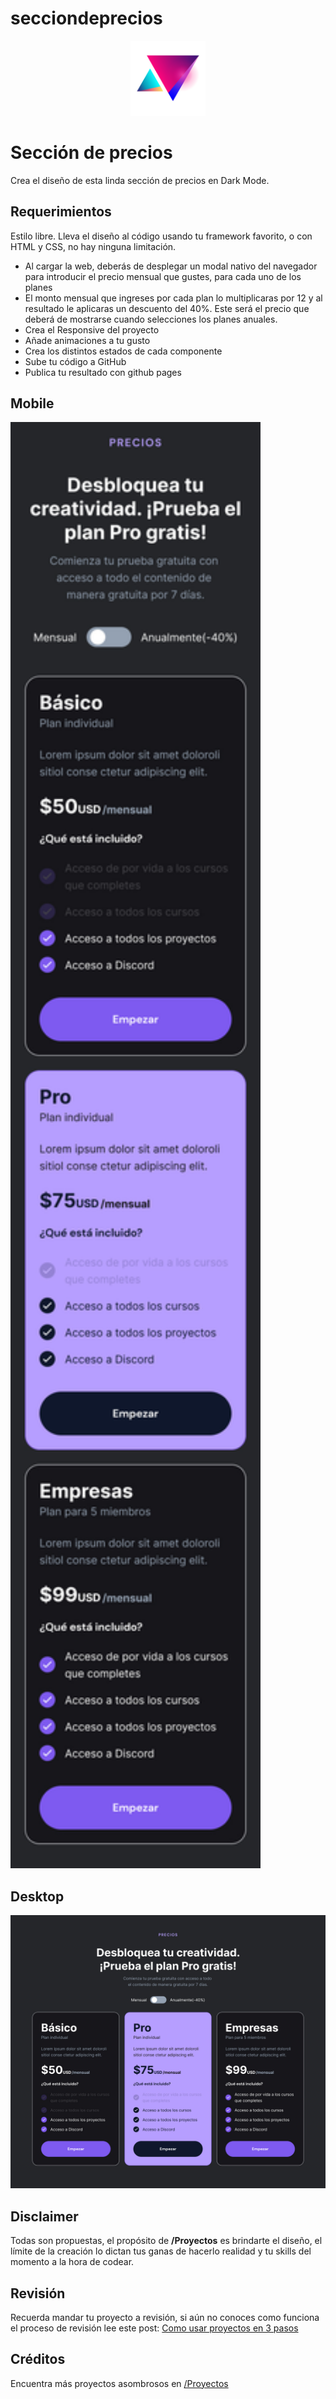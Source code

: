 # secciondeprecios

<div align="center">
<img width="120px"  src="https://raw.githubusercontent.com/no-te-rindas/logo/main/Logo/LeonidasEsteban-destello-envolvente-cuadrada.png" />
</div>

# Sección de precios
Crea el diseño de esta linda sección de precios en Dark Mode.

## Requerimientos
Estilo libre. Lleva el diseño al código usando tu framework favorito, o con HTML y CSS, no hay ninguna limitación.

- Al cargar la web, deberás de desplegar un modal nativo del navegador para introducir el precio mensual que gustes, para cada uno de los planes
- El monto mensual que ingreses por cada plan lo multiplicaras por 12 y al resultado le aplicaras un descuento del 40%. Este será el precio que deberá de mostrarse cuando selecciones los planes anuales.
- Crea el Responsive del proyecto
- Añade animaciones a tu gusto
- Crea los distintos estados de cada componente
- Sube tu código a GitHub
- Publica tu resultado con github pages

## Mobile

<img width="400px" src="https://raw.githubusercontent.com/uxcristopher/imagenes/main/Readmes/Seccio%CC%81n%20de%20precios/Mobile.jpg"/>

## Desktop

<img width="800px" src="https://raw.githubusercontent.com/uxcristopher/imagenes/main/Readmes/Seccio%CC%81n%20de%20precios/Desktop.jpg"/>

## Disclaimer

Todas son propuestas, el propósito de **/Proyectos** es brindarte el diseño, el límite de la creación lo dictan tus ganas de hacerlo realidad y tu skills del momento a la hora de codear.


## Revisión

Recuerda mandar tu proyecto a revisión, si aún no conoces como funciona el proceso de revisión lee este post: [Como usar proyectos en 3 pasos](https://leonidasesteban.com/blog/como-usar-proyectos-en-3-pasos)

## Créditos

Encuentra más proyectos asombrosos en [/Proyectos](https://leonidasesteban.com/proyectos)
